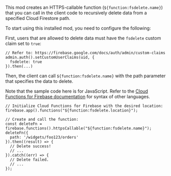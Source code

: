 This mod creates an HTTPS-callable function (`${function:fsdelete.name}`) that you can call in the client code to recursively delete data from a specified Cloud Firestore path.

To start using this installed mod, you need to configure the following:

First, users that are allowed to delete data must have the `fsdelete` custom claim set to `true`:

```
// Refer to: https://firebase.google.com/docs/auth/admin/custom-claims
admin.auth().setCustomUserClaims(uid, {
  fsdelete: true
}).then(...)
```

Then, the client can call `${function:fsdelete.name}` with the path parameter that specifies the data to delete.

Note that the sample code here is for JavaScript. Refer to the [Cloud Functions for Firebase documentation](https://firebase.google.com/docs/functions/callable) for syntax of other languages.

```
// Initialize Cloud Functions for Firebase with the desired location:
firebase.app().functions("${function:fsdelete.location}");

// Create and call the function:
const deleteFn = firebase.functions().httpsCallable("${function:fsdelete.name}");
deleteFn({
  path: '/widgets/foo123/orders'
}).then((result) => {
  // Delete success!
  // ...
}).catch((err) => {
  // Delete failed.
  // ...
});
```

